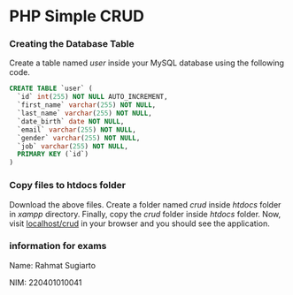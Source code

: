 # PHP Simple CRUD

### ****Creating the Database Table****

Create a table named *user* inside your MySQL database using the following code.

```sql
CREATE TABLE `user` (
  `id` int(255) NOT NULL AUTO_INCREMENT,
  `first_name` varchar(255) NOT NULL,
  `last_name` varchar(255) NOT NULL,
  `date_birth` date NOT NULL,
  `email` varchar(255) NOT NULL,
  `gender` varchar(255) NOT NULL,
  `job` varchar(255) NOT NULL,
  PRIMARY KEY (`id`)
)
```

### ****Copy files to htdocs folder****

Download the above files. Create a folder named *crud* inside *htdocs* folder in *xampp* directory. Finally, copy the *crud* folder inside *htdocs* folder. Now, visit [localhost/crud](http://localhost/crud) in your browser and you should see the application.



### ****information for exams****
Name: Rahmat Sugiarto

NIM: 220401010041
